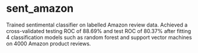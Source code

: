 # sent_amazon
Trained sentimental classifier on labelled Amazon review data. Achieved a cross-validated testing ROC of 88.69% and test ROC of 80.37% after fitting 4 classification models such as random forest and support vector machines on 4000 Amazon product reviews.
